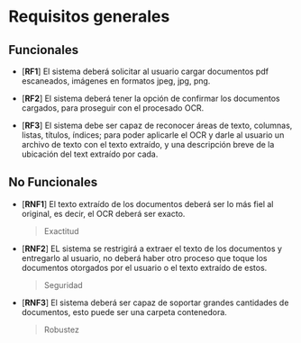 # Requisitos generales

## Funcionales

- [**RF1**] El sistema deberá solicitar al usuario cargar documentos pdf escaneados, imágenes en formatos jpeg, jpg, png.

- [**RF2**] El sistema deberá tener la opción de confirmar los documentos cargados, para proseguir con el procesado OCR.

- [**RF3**] El sistema debe ser capaz de reconocer áreas de texto, columnas, listas, títulos, índices; para poder aplicarle el OCR y darle al usuario un archivo de texto con el texto extraído, y una descripción breve de la ubicación del text extraído por cada.

## No Funcionales

- [**RNF1**] El texto extraído de los documentos deberá ser lo más fiel al original, es decir, el OCR deberá ser exacto.
    > Exactitud

- [**RNF2**] EL sistema se restrigirá a extraer el texto de los documentos y entregarlo al usuario, no deberá haber otro proceso que toque los documentos otorgados por el usuario o el texto extraído de estos.
    > Seguridad

- [**RNF3**] El sistema deberá ser capaz de soportar grandes cantidades de documentos, esto puede ser una carpeta contenedora.
    > Robustez